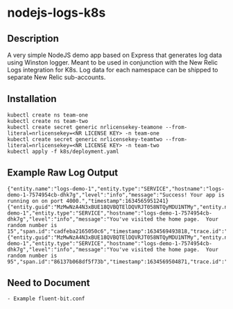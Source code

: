 # nodejs-logs-k8s

## Description

A very simple NodeJS demo app based on Express that generates log data using Winston logger.  Meant to be used in conjunction with the New Relic Logs integration for K8s.  Log data for each namespace can be shipped to separate New Relic sub-accounts.

## Installation

```
kubectl create ns team-one
kubectl create ns team-two
kubectl create secret generic nrlicensekey-teamone --from-literal=nrlicensekey=<NR LICENSE KEY> -n team-one
kubectl create secret generic nrlicensekey-teamtwo --from-literal=nrlicensekey=<NR LICENSE KEY> -n team-two
kubectl apply -f k8s/deployment.yaml
```

## Example Raw Log Output
```
{"entity.name":"logs-demo-1","entity.type":"SERVICE","hostname":"logs-demo-1-7574954cb-dhk7g","level":"info","message":"Success! Your app is running on on port 4000.","timestamp":1634565951241}
{"entity.guid":"MzMwNzA4N3xBUE18QVBQTElDQVRJT058NTQyMDU1NTMy","entity.name":"logs-demo-1","entity.type":"SERVICE","hostname":"logs-demo-1-7574954cb-dhk7g","level":"info","message":"You've visited the home page.  Your random number is 15","span.id":"cadfeba2165050c6","timestamp":1634569493818,"trace.id":"ebefe422fe08cb4cca9fb48b90081d8f"}
{"entity.guid":"MzMwNzA4N3xBUE18QVBQTElDQVRJT058NTQyMDU1NTMy","entity.name":"logs-demo-1","entity.type":"SERVICE","hostname":"logs-demo-1-7574954cb-dhk7g","level":"info","message":"You've visited the home page.  Your random number is 95","span.id":"86137b068df5f73b","timestamp":1634569504871,"trace.id":"b7cec2940f7ce26f51962fd2d8fb4351"}
```

## Need to Document

```
- Example fluent-bit.conf
```